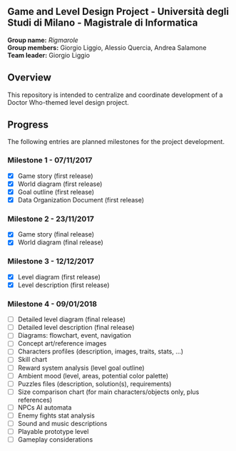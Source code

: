 ## Game and Level Design Project - Università degli Studi di Milano - Magistrale di Informatica
**Group name:** *Rigmarole*  
**Group members:** Giorgio Liggio, Alessio Quercia, Andrea Salamone  
**Team leader:** Giorgio Liggio  

## Overview
This repository is intended to centralize and coordinate development of a Doctor Who-themed level design project.

## Progress
The following entries are planned milestones for the project development.

### Milestone 1 - 07/11/2017
- [x] Game story (first release)
- [x] World diagram (first release)
- [x] Goal outline (first release)
- [x] Data Organization Document (first release)

### Milestone 2 - 23/11/2017
- [x] Game story (final release)
- [x] World diagram (final release)

### Milestone 3 - 12/12/2017
- [x] Level diagram (first release)
- [x] Level description (first release)

### Milestone 4 - 09/01/2018
- [ ] Detailed level diagram (final release)
- [ ] Detailed level description (final release)
- [ ] Diagrams: flowchart, event, navigation
- [ ] Concept art/reference images
- [ ] Characters profiles (description, images, traits, stats, ...)
- [ ] Skill chart
- [ ] Reward system analysis (level goal outline)
- [ ] Ambient mood (level, areas, potential color palette)
- [ ] Puzzles files (description, solution(s), requirements)
- [ ] Size comparison chart (for main characters/objects only, plus references)
- [ ] NPCs AI automata
- [ ] Enemy fights stat analysis
- [ ] Sound and music descriptions
- [ ] Playable prototype level
- [ ] Gameplay considerations
